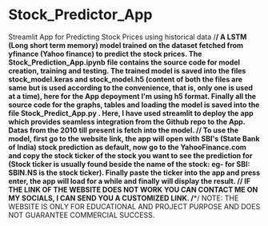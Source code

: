 # Stock_Predictor_App
Streamlit App for Predicting Stock Prices using historical data
/****************************************************************************************************************************/
A LSTM (Long short term memory) model trained on the dataset fetched from yfinance (Yahoo finance) to predict the stock prices. The Stock_Prediction_App.ipynb file contains the source code for model creation, training and testing. The trained model is saved into the files stock_model.keras and stock_model.h5 (content of both the files are same but is used according to the convenience, that is, only one is used at a time), here for the App depoyment I'm using h5 format. Finally all the source code for the graphs, tables and loading the model is saved into the file Stock_Predict_App.py . Here, I have used streamlit to deploy the app which provides seamless integration from the Github repo to the App. Datas from the 2010 till present is fetch into the model.
/******************************************************************************************************************************/
To use the model, first go to the website link, the app will open with SBI's (State Bank of India) stock prediction as default, now go to the YahooFinance.com and copy the stock ticker of the stock you want to see the prediction for (Stock ticker is usually found beside the name of the stock: eg- for SBI: SBIN.NS is the stock ticker). Finally 
paste the ticker into the app and press enter, the app will load for a while and finally will display the result.
/****************************************************************************************************************************/
IF THE LINK OF THE WEBSITE DOES NOT WORK YOU CAN CONTACT ME ON MY SOCIALS, I CAN SEND YOU A CUSTOMIZED LINK.
/***************************************************************************************************************************/
NOTE: THE WEBSITE IS ONLY FOR EDUCATIONAL AND PROJECT PURPOSE AND DOES NOT GUARANTEE COMMERCIAL SUCCESS.
